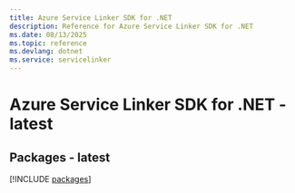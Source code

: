 ```yaml
---
title: Azure Service Linker SDK for .NET
description: Reference for Azure Service Linker SDK for .NET
ms.date: 08/13/2025
ms.topic: reference
ms.devlang: dotnet
ms.service: servicelinker
---
```

# Azure Service Linker SDK for .NET - latest
## Packages - latest
[!INCLUDE [packages](service-linker-index.md)]